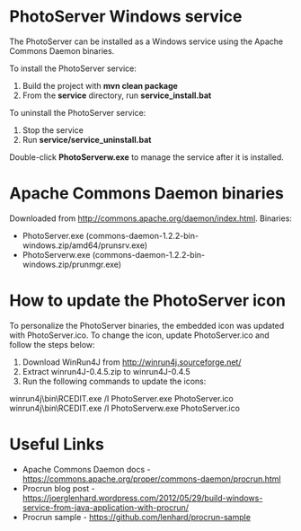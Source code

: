 PhotoServer Windows service
===========================

The PhotoServer can be installed as a Windows service using the Apache Commons Daemon binaries.

To install the PhotoServer service:
1. Build the project with **mvn clean package**
2. From the **service** directory, run **service_install.bat**

To uninstall the PhotoServer service:
1. Stop the service
2. Run **service/service_uninstall.bat**

Double-click **PhotoServerw.exe** to manage the service after it is installed.



Apache Commons Daemon binaries
==============================

Downloaded from http://commons.apache.org/daemon/index.html. Binaries:
* PhotoServer.exe (commons-daemon-1.2.2-bin-windows.zip/amd64/prunsrv.exe)
* PhotoServerw.exe (commons-daemon-1.2.2-bin-windows.zip/prunmgr.exe)


How to update the PhotoServer icon
==================================

To personalize the PhotoServer binaries, the embedded icon was updated with PhotoServer.ico.
To change the icon, update PhotoServer.ico and follow the steps below:

1. Download WinRun4J from http://winrun4j.sourceforge.net/
2. Extract winrun4J-0.4.5.zip to winrun4J-0.4.5
3. Run the following commands to update the icons:

winrun4j\bin\RCEDIT.exe /I PhotoServer.exe PhotoServer.ico
winrun4j\bin\RCEDIT.exe /I PhotoServerw.exe PhotoServer.ico


Useful Links
============

* Apache Commons Daemon docs - https://commons.apache.org/proper/commons-daemon/procrun.html
* Procrun blog post - https://joerglenhard.wordpress.com/2012/05/29/build-windows-service-from-java-application-with-procrun/
* Procrun sample - https://github.com/lenhard/procrun-sample